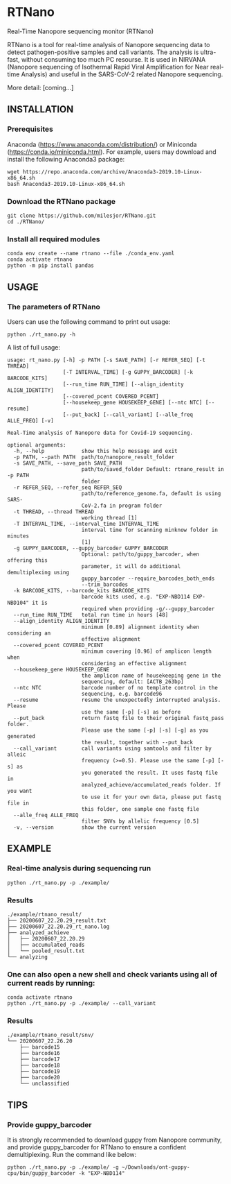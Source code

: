 # RTNano
Real-Time Nanopore sequencing monitor (RTNano)

RTNano is a tool for real-time analysis of Nanopore sequencing data to detect pathogen-positive samples and call variants. The analysis is ultra-fast, without consuming too much PC resourse. It is used in NIRVANA (Nanopore sequencing of Isothermal Rapid Viral Amplification for Near real-time Analysis) and useful in the SARS-CoV-2 related Nanopore sequencing.

More detail: [coming...]

## INSTALLATION
### Prerequisites
Anaconda (https://www.anaconda.com/distribution/) or Miniconda (https://conda.io/miniconda.html).
For example, users may download and install the following Anaconda3 package:
```
wget https://repo.anaconda.com/archive/Anaconda3-2019.10-Linux-x86_64.sh
bash Anaconda3-2019.10-Linux-x86_64.sh
```

### Download the RTNano package
```
git clone https://github.com/milesjor/RTNano.git
cd ./RTNano/
```

### Install all required modules
```
conda env create --name rtnano --file ./conda_env.yaml
conda activate rtnano
python -m pip install pandas
```

## USAGE

### The parameters of RTNano
Users can use the following command to print out usage:
```
python ./rt_nano.py -h
```

A list of full usage:
```
usage: rt_nano.py [-h] -p PATH [-s SAVE_PATH] [-r REFER_SEQ] [-t THREAD]
                  [-T INTERVAL_TIME] [-g GUPPY_BARCODER] [-k BARCODE_KITS]
                  [--run_time RUN_TIME] [--align_identity ALIGN_IDENTITY]
                  [--covered_pcent COVERED_PCENT]
                  [--housekeep_gene HOUSEKEEP_GENE] [--ntc NTC] [--resume]
                  [--put_back] [--call_variant] [--alle_freq ALLE_FREQ] [-v]

Real-Time analysis of Nanopore data for Covid-19 sequencing.

optional arguments:
  -h, --help            show this help message and exit
  -p PATH, --path PATH  path/to/nanopore_result_folder
  -s SAVE_PATH, --save_path SAVE_PATH
                        path/to/saved_folder Default: rtnano_result in -p PATH
                        folder
  -r REFER_SEQ, --refer_seq REFER_SEQ
                        path/to/reference_genome.fa, default is using SARS-
                        CoV-2.fa in program folder
  -t THREAD, --thread THREAD
                        working thread [1]
  -T INTERVAL_TIME, --interval_time INTERVAL_TIME
                        interval time for scanning minknow folder in minutes
                        [1]
  -g GUPPY_BARCODER, --guppy_barcoder GUPPY_BARCODER
                        Optional: path/to/guppy_barcoder, when offering this
                        parameter, it will do additional demultiplexing using
                        guppy_barcoder --require_barcodes_both_ends
                        --trim_barcodes
  -k BARCODE_KITS, --barcode_kits BARCODE_KITS
                        barcode kits used, e.g. "EXP-NBD114 EXP-NBD104" it is
                        required when providing -g/--guppy_barcoder
  --run_time RUN_TIME   total run time in hours [48]
  --align_identity ALIGN_IDENTITY
                        minimum [0.89] alignment identity when considering an
                        effective alignment
  --covered_pcent COVERED_PCENT
                        minimum covering [0.96] of amplicon length when
                        considering an effective alignment
  --housekeep_gene HOUSEKEEP_GENE
                        the amplicon name of housekeeping gene in the
                        sequencing, default: [ACTB_263bp]
  --ntc NTC             barcode number of no template control in the
                        sequencing, e.g. barcode96
  --resume              resume the unexpectedly interrupted analysis. Please
                        use the same [-p] [-s] as before
  --put_back            return fastq file to their original fastq_pass folder.
                        Please use the same [-p] [-s] [-g] as you generated
                        the result, together with --put_back
  --call_variant        call variants using samtools and filter by alleic
                        frequency (>=0.5). Please use the same [-p] [-s] as
                        you generated the result. It uses fastq file in
                        analyzed_achieve/accumulated_reads folder. If you want
                        to use it for your own data, please put fastq file in
                        this folder, one sample one fastq file
  --alle_freq ALLE_FREQ
                        filter SNVs by allelic frequency [0.5]
  -v, --version         show the current version
```

## EXAMPLE

### Real-time analysis during sequencing run
```
python ./rt_nano.py -p ./example/
```

### Results
```
./example/rtnano_result/
├── 20200607_22.20.29_result.txt
├── 20200607_22.20.29_rt_nano.log
├── analyzed_achieve
│   ├── 20200607_22.20.29
│   ├── accumulated_reads
│   └── pooled_result.txt
└── analyzing
```

### One can also open a new shell and check variants using all of current reads by running:
```
conda activate rtnano
python ./rt_nano.py -p ./example/ --call_variant
```

### Results
```
./example/rtnano_result/snv/
└── 20200607_22.26.20
    ├── barcode15
    ├── barcode16
    ├── barcode17
    ├── barcode18
    ├── barcode19
    ├── barcode20
    └── unclassified
```

## TIPS

### Provide guppy_barcoder
It is strongly recommended to download guppy from Nanopore community, and provide guppy_barcoder for RTNano to ensure a confident demultiplexing.
Run the command like below:
```
python ./rt_nano.py -p ./example/ -g ~/Downloads/ont-guppy-cpu/bin/guppy_barcoder -k "EXP-NBD114"
```
